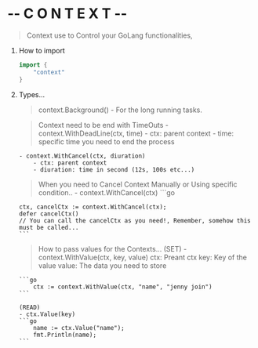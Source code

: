 
# -- C O N T E X T  --

> Context use to Control your GoLang functionalities,

01. How to import
    ```go
    import {
        "context"
    }
    ```
02. Types...
    > context.Background()
        - For the long running tasks.
    
    > Context need to be end with TimeOuts
        - context.WithDeadLine(ctx, time)
            - ctx: parent context
            - time: specific time you need to end the process
        
        - context.WithCancel(ctx, diuration)
            - ctx: parent context
            - diuration: time in second (12s, 100s etc...)

    > When you need to Cancel Context Manually or Using specific condition..
        - context.WithCancel(ctx)
        ```go

        ctx, cancelCtx := context.WithCancel(ctx);
        defer cancelCtx() 
        // You can call the cancelCtx as you need!, Remember, somehow this must be called...
        ```
    
    > How to pass values for the Contexts...
        (SET)
        - context.WithValue(ctx, key, value)
            ctx: Preant ctx
            key: Key of the value
            value: The data you need to store

        ```go
            ctx := context.WithValue(ctx, "name", "jenny join")
        ```
        
        (READ)
        - ctx.Value(key)
        ```go
            name := ctx.Value("name");
            fmt.Println(name);
        ```
